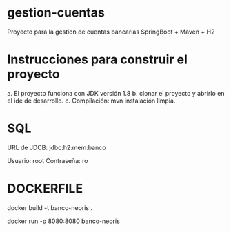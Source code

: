# gestion-cuentas
Proyecto para la gestion de cuentas bancarias
SpringBoot + Maven + H2

# Instrucciones para construir el proyecto
a. El proyecto funciona con JDK versión 1.8
b. clonar el proyecto y abrirlo en el ide de desarrollo.
c. Compilación: mvn instalación limpia.

# SQL

URL de JDCB: jdbc:h2:mem:banco

Usuario: root
Contraseña: ro

# DOCKERFILE

docker build -t banco-neoris .
	
docker run -p 8080:8080 banco-neoris



